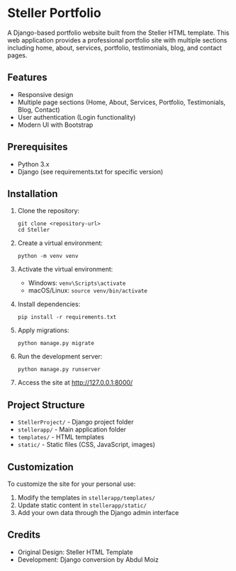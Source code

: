 # Steller Portfolio

A Django-based portfolio website built from the Steller HTML template. This web application provides a professional portfolio site with multiple sections including home, about, services, portfolio, testimonials, blog, and contact pages.

## Features

- Responsive design
- Multiple page sections (Home, About, Services, Portfolio, Testimonials, Blog, Contact)
- User authentication (Login functionality)
- Modern UI with Bootstrap

## Prerequisites

- Python 3.x
- Django (see requirements.txt for specific version)

## Installation

1. Clone the repository:
   ```
   git clone <repository-url>
   cd Steller
   ```

2. Create a virtual environment:
   ```
   python -m venv venv
   ```

3. Activate the virtual environment:
   - Windows: `venv\Scripts\activate`
   - macOS/Linux: `source venv/bin/activate`

4. Install dependencies:
   ```
   pip install -r requirements.txt
   ```

5. Apply migrations:
   ```
   python manage.py migrate
   ```

6. Run the development server:
   ```
   python manage.py runserver
   ```

7. Access the site at http://127.0.0.1:8000/

## Project Structure

- `StellerProject/` - Django project folder
- `stellerapp/` - Main application folder
- `templates/` - HTML templates
- `static/` - Static files (CSS, JavaScript, images)

## Customization

To customize the site for your personal use:
1. Modify the templates in `stellerapp/templates/`
2. Update static content in `stellerapp/static/`
3. Add your own data through the Django admin interface

## Credits

- Original Design: Steller HTML Template
- Development: Django conversion by Abdul Moiz 
